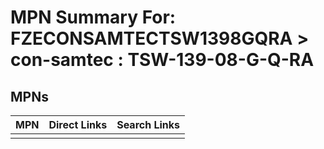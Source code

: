 



# MPN Summary For: FZECONSAMTECTSW1398GQRA > con-samtec : TSW-139-08-G-Q-RA

## MPNs
  

|MPN|Direct Links|Search Links|
| :--- | :--- | :--- |
||||
